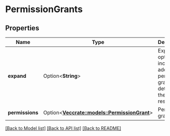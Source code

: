 # PermissionGrants

## Properties

Name | Type | Description | Notes
------------ | ------------- | ------------- | -------------
**expand** | Option<**String**> | Expand options that include additional permission grant details in the response. | [optional][readonly]
**permissions** | Option<[**Vec<crate::models::PermissionGrant>**](PermissionGrant.md)> | Permission grants list. | [optional][readonly]

[[Back to Model list]](../README.md#documentation-for-models) [[Back to API list]](../README.md#documentation-for-api-endpoints) [[Back to README]](../README.md)


